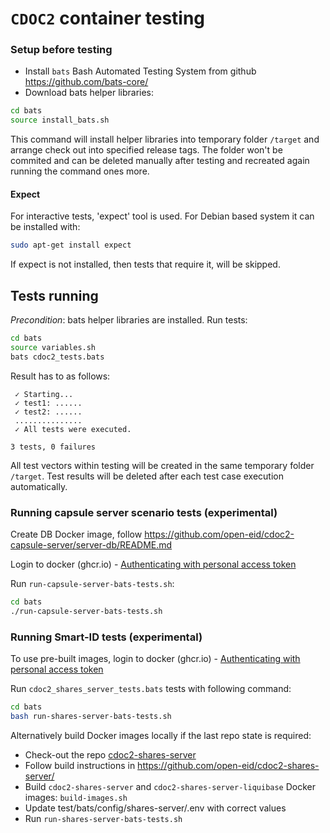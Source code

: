 # `CDOC2` container testing

### Setup before testing
* Install `bats` Bash Automated Testing System from github https://github.com/bats-core/
* Download bats helper libraries:
```bash
cd bats
source install_bats.sh
```
This command will install helper libraries into temporary folder `/target` and arrange check out 
into specified release tags. The folder won't be commited and can be deleted manually after testing 
and recreated again running the command ones more.

#### Expect

For interactive tests, 'expect' tool is used. For Debian based system it can be installed with:
```bash
sudo apt-get install expect
```
If expect is not installed, then tests that require it, will be skipped.

## Tests running

_Precondition_: bats helper libraries are installed.
Run tests: 
```bash
cd bats
source variables.sh
bats cdoc2_tests.bats
```

Result has to as follows:

```
 ✓ Starting...
 ✓ test1: ......
 ✓ test2: ......
 ...............
 ✓ All tests were executed.

3 tests, 0 failures
```

All test vectors within testing will be created in the same temporary folder `/target`. Test 
results will be deleted after each test case execution automatically.


### Running capsule server scenario tests (experimental)

Create DB Docker image, follow https://github.com/open-eid/cdoc2-capsule-server/server-db/README.md

Login to docker (ghcr.io) - [Authenticating with personal access token](https://docs.github.com/en/packages/working-with-a-github-packages-registry/working-with-the-container-registry#authenticating-with-a-personal-access-token-classic)

Run `run-capsule-server-bats-tests.sh`:
```bash
cd bats
./run-capsule-server-bats-tests.sh
```

### Running Smart-ID tests (experimental)

To use pre-built images, login to docker (ghcr.io) - [Authenticating with personal access token](https://docs.github.com/en/packages/working-with-a-github-packages-registry/working-with-the-container-registry#authenticating-with-a-personal-access-token-classic)

Run `cdoc2_shares_server_tests.bats` tests with following command:
```bash
cd bats
bash run-shares-server-bats-tests.sh
```

Alternatively build Docker images locally if the last repo state is required:

* Check-out the repo [cdoc2-shares-server](https://github.com/open-eid/cdoc2-shares-server/)
* Follow build instructions in https://github.com/open-eid/cdoc2-shares-server/ 
* Build `cdoc2-shares-server` and `cdoc2-shares-server-liquibase` Docker images: 
  `build-images.sh` 
* Update test/bats/config/shares-server/.env with correct values
* Run `run-shares-server-bats-tests.sh`
